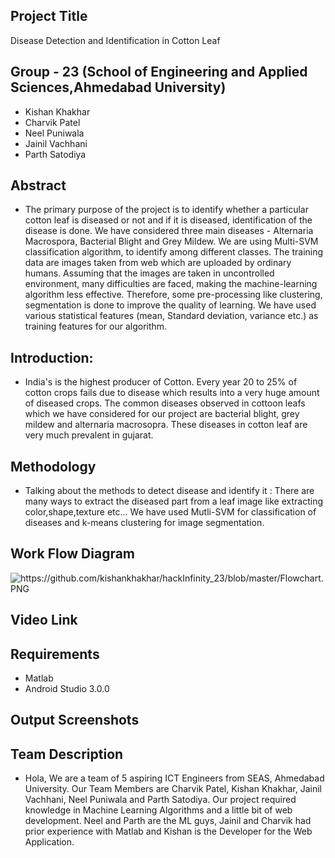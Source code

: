 
## Project Title
Disease Detection and Identification in Cotton Leaf

## Group - 23 (School of Engineering and Applied Sciences,Ahmedabad University)
- Kishan Khakhar
- Charvik Patel
- Neel Puniwala
- Jainil Vachhani
- Parth Satodiya


## Abstract
- The primary purpose of the project is to identify whether a particular cotton leaf is diseased or not and if it is
diseased, identification of the disease is done. We have considered three main diseases - Alternaria Macrospora, Bacterial Blight and Grey Mildew. We are using Multi-SVM classification algorithm, to identify among different classes. The training data
are images taken from web which are uploaded by ordinary humans. Assuming that the images are taken in uncontrolled environment, many difficulties are faced, making the machine-learning algorithm less effective. Therefore, some pre-processing like clustering, segmentation is done to improve the quality of learning. We have used various statistical features (mean,
Standard deviation, variance etc.) as training features for our algorithm.

## Introduction:
- India's is the highest producer of Cotton. Every year 20 to 25% of cotton crops fails due to disease which results into a
very huge amount of diseased crops. The common diseases observed in cottoon leafs which we have considered for our project are bacterial blight, grey mildew and alternaria macrosopra. These diseases in cotton leaf are very much prevalent in gujarat.
  
## Methodology
- Talking about the methods to detect disease and identify it :
 There are many ways to extract the diseased part from a leaf image like extracting color,shape,texture etc...
 We have used Mutli-SVM for classification of diseases and k-means clustering for image segmentation.

## Work Flow Diagram
<img src="https://github.com/kishankhakhar/hackInfinity_23/blob/master/Flowchart.PNG" alt="https://github.com/kishankhakhar/hackInfinity_23/blob/master/Flowchart.PNG">

## Video Link


## Requirements
- Matlab 
- Android Studio 3.0.0

## Output Screenshots



## Team Description 
- Hola, We are a team of 5 aspiring ICT Engineers from SEAS, Ahmedabad University.
Our Team Members are Charvik Patel, Kishan Khakhar, Jainil Vachhani, Neel Puniwala and Parth Satodiya.
Our project required knowledge in Machine Learning Algorithms and a little bit of web development.
Neel and Parth are the ML guys, Jainil and Charvik had prior experience with Matlab and Kishan is the Developer for the Web Application.
